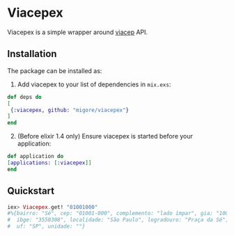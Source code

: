 # Viacepex

Viacepex is a simple wrapper around [viacep](https://viacep.com.br/) API.

## Installation

The package can be installed as:

1. Add viacepex to your list of dependencies in `mix.exs`:

```elixir
def deps do
[
 {:viacepex, github: "migore/viacepex"}
]
end
```

2. (Before elixir 1.4 only) Ensure viacepex is started before your application:

```elixir
def application do
[applications: [:viacepex]]
end
```


## Quickstart

```elixir
iex> Viacepex.get! "01001000"
#%{bairro: "Sé", cep: "01001-000", complemento: "lado ímpar", gia: "1004",
#  ibge: "3550308", localidade: "São Paulo", logradouro: "Praça da Sé",
#  uf: "SP", unidade: ""}
```
